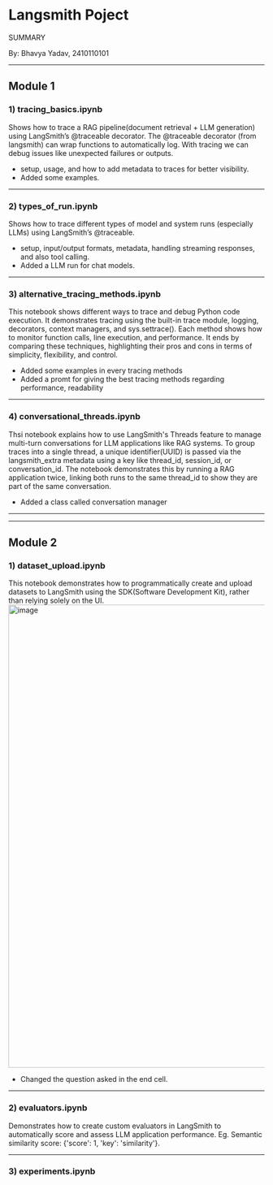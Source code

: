 # Langsmith Poject
SUMMARY

By: Bhavya Yadav, 2410110101

---

## Module 1
### 1) tracing_basics.ipynb
Shows how to trace a RAG pipeline(document retrieval + LLM generation) using LangSmith’s @traceable decorator.
The @traceable decorator (from langsmith) can wrap functions to automatically log.
With tracing we can debug issues like unexpected failures or outputs.
- setup, usage, and how to add metadata to traces for better visibility.
- Added some examples.

---
### 2) types_of_run.ipynb
Shows how to trace different types of model and system runs (especially LLMs) using LangSmith’s @traceable.
- setup, input/output formats, metadata, handling streaming responses, and also tool calling.
- Added a LLM run for chat models.

---
### 3) alternative_tracing_methods.ipynb
This notebook shows different ways to trace and debug Python code execution. It demonstrates tracing using the built-in trace module, logging, decorators, context managers, and sys.settrace(). 
Each method shows how to monitor function calls, line execution, and performance. It ends by comparing these techniques, highlighting their pros and cons in terms of simplicity, flexibility, and control.
- Added some examples in every tracing methods
- Added a promt for giving the best tracing methods regarding performance, readability

---
### 4) conversational_threads.ipynb
Thsi notebook explains how to use LangSmith's Threads feature to manage multi-turn conversations for LLM applications like RAG systems. To group traces into a single thread, a unique identifier(UUID) is passed via the langsmith_extra metadata using a key like thread_id, session_id, or conversation_id. The notebook demonstrates this by running a RAG application twice, linking both runs to the same thread_id to show they are part of the same conversation.
- Added a class called conversation manager


---
---

## Module 2
### 1) dataset_upload.ipynb
This notebook demonstrates how to programmatically create and upload datasets to LangSmith using the SDK(Software Development Kit), rather than relying solely on the UI.
<img width="1759" height="912" alt="image" src="https://github.com/user-attachments/assets/9a59ffb5-0dea-426f-90ee-1e5576e7ac64" />
- Changed the question asked in the end cell.

---
### 2) evaluators.ipynb
Demonstrates how to create custom evaluators in LangSmith to automatically score and assess LLM application performance.
Eg. Semantic similarity score: {'score': 1, 'key': 'similarity'}.

---
### 3) experiments.ipynb
